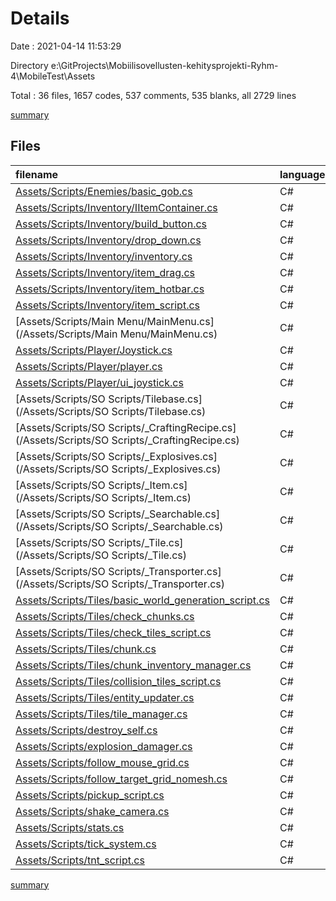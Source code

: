 # Details

Date : 2021-04-14 11:53:29

Directory e:\GitProjects\Mobiilisovellusten-kehitysprojekti-Ryhm-4\MobileTest\Assets

Total : 36 files,  1657 codes, 537 comments, 535 blanks, all 2729 lines

[summary](results.md)

## Files
| filename | language | code | comment | blank | total |
| :--- | :--- | ---: | ---: | ---: | ---: |
| [Assets/Scripts/Enemies/basic_gob.cs](/Assets/Scripts/Enemies/basic_gob.cs) | C# | 33 | 6 | 7 | 46 |
| [Assets/Scripts/Inventory/IItemContainer.cs](/Assets/Scripts/Inventory/IItemContainer.cs) | C# | 8 | 0 | 2 | 10 |
| [Assets/Scripts/Inventory/build_button.cs](/Assets/Scripts/Inventory/build_button.cs) | C# | 108 | 11 | 48 | 167 |
| [Assets/Scripts/Inventory/drop_down.cs](/Assets/Scripts/Inventory/drop_down.cs) | C# | 17 | 3 | 6 | 26 |
| [Assets/Scripts/Inventory/inventory.cs](/Assets/Scripts/Inventory/inventory.cs) | C# | 72 | 2 | 10 | 84 |
| [Assets/Scripts/Inventory/item_drag.cs](/Assets/Scripts/Inventory/item_drag.cs) | C# | 29 | 0 | 6 | 35 |
| [Assets/Scripts/Inventory/item_hotbar.cs](/Assets/Scripts/Inventory/item_hotbar.cs) | C# | 35 | 5 | 9 | 49 |
| [Assets/Scripts/Inventory/item_script.cs](/Assets/Scripts/Inventory/item_script.cs) | C# | 63 | 5 | 20 | 88 |
| [Assets/Scripts/Main Menu/MainMenu.cs](/Assets/Scripts/Main Menu/MainMenu.cs) | C# | 14 | 0 | 5 | 19 |
| [Assets/Scripts/Player/Joystick.cs](/Assets/Scripts/Player/Joystick.cs) | C# | 84 | 9 | 23 | 116 |
| [Assets/Scripts/Player/player.cs](/Assets/Scripts/Player/player.cs) | C# | 11 | 0 | 2 | 13 |
| [Assets/Scripts/Player/ui_joystick.cs](/Assets/Scripts/Player/ui_joystick.cs) | C# | 114 | 14 | 41 | 169 |
| [Assets/Scripts/SO Scripts/Tilebase.cs](/Assets/Scripts/SO Scripts/Tilebase.cs) | C# | 7 | 0 | 2 | 9 |
| [Assets/Scripts/SO Scripts/_CraftingRecipe.cs](/Assets/Scripts/SO Scripts/_CraftingRecipe.cs) | C# | 36 | 35 | 8 | 79 |
| [Assets/Scripts/SO Scripts/_Explosives.cs](/Assets/Scripts/SO Scripts/_Explosives.cs) | C# | 60 | 39 | 15 | 114 |
| [Assets/Scripts/SO Scripts/_Item.cs](/Assets/Scripts/SO Scripts/_Item.cs) | C# | 12 | 0 | 6 | 18 |
| [Assets/Scripts/SO Scripts/_Searchable.cs](/Assets/Scripts/SO Scripts/_Searchable.cs) | C# | 19 | 2 | 5 | 26 |
| [Assets/Scripts/SO Scripts/_Tile.cs](/Assets/Scripts/SO Scripts/_Tile.cs) | C# | 22 | 1 | 8 | 31 |
| [Assets/Scripts/SO Scripts/_Transporter.cs](/Assets/Scripts/SO Scripts/_Transporter.cs) | C# | 60 | 6 | 25 | 91 |
| [Assets/Scripts/Tiles/basic_world_generation_script.cs](/Assets/Scripts/Tiles/basic_world_generation_script.cs) | C# | 26 | 9 | 9 | 44 |
| [Assets/Scripts/Tiles/check_chunks.cs](/Assets/Scripts/Tiles/check_chunks.cs) | C# | 61 | 19 | 18 | 98 |
| [Assets/Scripts/Tiles/check_tiles_script.cs](/Assets/Scripts/Tiles/check_tiles_script.cs) | C# | 27 | 3 | 7 | 37 |
| [Assets/Scripts/Tiles/chunk.cs](/Assets/Scripts/Tiles/chunk.cs) | C# | 10 | 0 | 3 | 13 |
| [Assets/Scripts/Tiles/chunk_inventory_manager.cs](/Assets/Scripts/Tiles/chunk_inventory_manager.cs) | C# | 51 | 22 | 18 | 91 |
| [Assets/Scripts/Tiles/collision_tiles_script.cs](/Assets/Scripts/Tiles/collision_tiles_script.cs) | C# | 55 | 34 | 15 | 104 |
| [Assets/Scripts/Tiles/entity_updater.cs](/Assets/Scripts/Tiles/entity_updater.cs) | C# | 46 | 3 | 19 | 68 |
| [Assets/Scripts/Tiles/tile_manager.cs](/Assets/Scripts/Tiles/tile_manager.cs) | C# | 387 | 270 | 144 | 801 |
| [Assets/Scripts/destroy_self.cs](/Assets/Scripts/destroy_self.cs) | C# | 13 | 1 | 3 | 17 |
| [Assets/Scripts/explosion_damager.cs](/Assets/Scripts/explosion_damager.cs) | C# | 18 | 8 | 7 | 33 |
| [Assets/Scripts/follow_mouse_grid.cs](/Assets/Scripts/follow_mouse_grid.cs) | C# | 14 | 1 | 3 | 18 |
| [Assets/Scripts/follow_target_grid_nomesh.cs](/Assets/Scripts/follow_target_grid_nomesh.cs) | C# | 18 | 2 | 7 | 27 |
| [Assets/Scripts/pickup_script.cs](/Assets/Scripts/pickup_script.cs) | C# | 42 | 6 | 9 | 57 |
| [Assets/Scripts/shake_camera.cs](/Assets/Scripts/shake_camera.cs) | C# | 25 | 3 | 8 | 36 |
| [Assets/Scripts/stats.cs](/Assets/Scripts/stats.cs) | C# | 29 | 3 | 5 | 37 |
| [Assets/Scripts/tick_system.cs](/Assets/Scripts/tick_system.cs) | C# | 18 | 13 | 6 | 37 |
| [Assets/Scripts/tnt_script.cs](/Assets/Scripts/tnt_script.cs) | C# | 13 | 2 | 6 | 21 |

[summary](results.md)